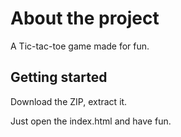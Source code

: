 <h1>About the project</h1>
A Tic-tac-toe game made for fun.

<h2>Getting started</h2>

Download the ZIP, extract it.

Just open the index.html and have fun.
